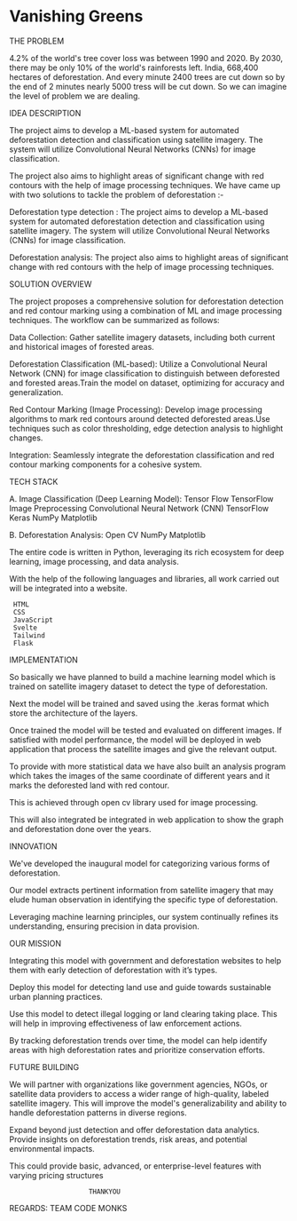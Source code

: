 # Vanishing Greens
THE PROBLEM

4.2% of the world's tree cover loss was between 1990 and 2020. By 2030, there may be only 10% of the world's rainforests left. India, 668,400 hectares of deforestation. 
And every minute 2400 trees are cut down so by the end of 2 minutes nearly 5000 tress will be cut down.
So we can imagine the level of problem we are dealing.

IDEA DESCRIPTION


The project aims to develop a ML-based system for automated deforestation detection and classification using satellite imagery. The system will utilize Convolutional Neural Networks (CNNs) for image classification.

The project also aims to highlight areas of significant change with red contours with the help of image processing techniques.
We have came up with two solutions to tackle the problem of deforestation :-

Deforestation type detection :
The project aims to develop a ML-based system for automated deforestation detection and classification using satellite imagery. The system will utilize Convolutional Neural Networks (CNNs) for image classification.

Deforestation analysis: 
The project also aims to highlight areas of significant change with red contours with the help of image processing techniques.


SOLUTION OVERVIEW

The project proposes a comprehensive solution for deforestation detection and red contour marking using a combination of ML and image processing techniques. The workflow can be summarized as follows:

Data Collection:   Gather satellite imagery datasets, including both current and historical images of forested areas.

Deforestation Classification (ML-based):   Utilize a Convolutional Neural Network (CNN) for image classification to distinguish between deforested and forested areas.Train the model on dataset, optimizing for accuracy and generalization.

Red Contour Marking (Image Processing):   Develop image processing algorithms to mark red contours around detected deforested areas.Use techniques such as color thresholding, edge detection analysis to highlight changes.

Integration:   Seamlessly integrate the deforestation classification and red contour marking components for a cohesive system.



TECH STACK


A.   Image Classification (Deep Learning Model):
     Tensor Flow
     TensorFlow Image Preprocessing
     Convolutional Neural Network (CNN)
     TensorFlow Keras
     NumPy
     Matplotlib

B.   Deforestation Analysis:
     Open CV
     NumPy
     Matplotlib


The entire code is written in Python, leveraging its rich ecosystem for deep learning, image processing, and data analysis.

With the help of the following languages and libraries, all work carried out will be integrated into a website.


     HTML
     CSS
     JavaScript
     Svelte
     Tailwind
     Flask


IMPLEMENTATION


So basically we have planned to build a machine learning model which is trained on satellite imagery dataset to detect the type of deforestation.

Next the model will be trained and saved using the .keras format which store the architecture of the layers.

Once trained the model will be tested and evaluated on different images. 
If satisfied with model performance, the model will be deployed in web application that process the satellite images and give the relevant output.

To provide with more statistical data we have also built an analysis program which takes the images of the same coordinate of different years and it marks the deforested land with red contour. 

This is achieved through open cv library used for image processing. 

This will also integrated be integrated in web application to show the graph and deforestation done over the years.


INNOVATION


We've developed the inaugural model for categorizing various forms of deforestation. 


Our model extracts pertinent information from satellite imagery that may elude human observation in identifying the specific type of deforestation. 


Leveraging machine learning principles, our system continually refines its understanding, ensuring precision in data provision.


OUR MISSION


Integrating this model  with government and deforestation websites to help them with early detection of deforestation with it’s types.

Deploy this model for detecting land use and guide  towards sustainable urban planning practices.

Use this model to detect illegal logging or land clearing taking place. This will help in improving effectiveness of law enforcement actions.

By tracking deforestation trends over time, the model can help identify areas with high deforestation rates and prioritize conservation efforts.



FUTURE BUILDING


We will partner with organizations like government agencies, NGOs, or satellite data providers to access a wider range of high-quality, labeled satellite imagery.
This will improve the model's generalizability and ability to handle deforestation patterns in diverse regions.

Expand beyond just detection and offer deforestation data analytics. Provide insights on deforestation trends, risk areas, and potential environmental impacts.

This could provide basic, advanced, or enterprise-level features with varying pricing structures



						THANKYOU


REGARDS: TEAM CODE MONKS









